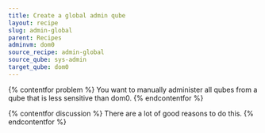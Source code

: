 ```yaml
---
title: Create a global admin qube
layout: recipe
slug: admin-global
parent: Recipes
adminvm: dom0
source_recipe: admin-global
source_qube: sys-admin
target_qube: dom0
---
```

{% contentfor problem %}
You want to manually administer all qubes from a qube that is less sensitive than dom0.
{% endcontentfor %}

{% contentfor discussion %}
There are a lot of good reasons to do this.
{% endcontentfor %}
